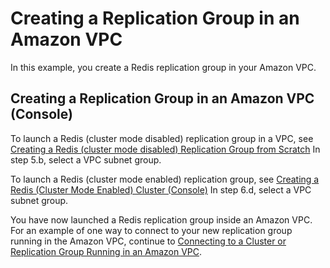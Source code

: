 # Creating a Replication Group in an Amazon VPC<a name="VPCs.CreatingReplGroup"></a>

In this example, you create a Redis replication group in your Amazon VPC\.

## Creating a Replication Group in an Amazon VPC \(Console\)<a name="VPCs.CreatingReplGroup.CON"></a>

To launch a Redis \(cluster mode disabled\) replication group in a VPC, see [Creating a Redis \(cluster mode disabled\) Replication Group from Scratch](Replication.CreatingReplGroup.NoExistingCluster.Classic.md) In step 5\.b, select a VPC subnet group\.

To launch a Redis \(cluster mode enabled\) replication group, see [Creating a Redis \(Cluster Mode Enabled\) Cluster \(Console\)](Replication.CreatingReplGroup.NoExistingCluster.Cluster.md#Replication.CreatingReplGroup.NoExistingCluster.Cluster.CON) In step 6\.d, select a VPC subnet group\.

You have now launched a Redis replication group inside an Amazon VPC\. For an example of one way to connect to your new replication group running in the Amazon VPC, continue to [Connecting to a Cluster or Replication Group Running in an Amazon VPC](VPCs.Connecting.md)\.